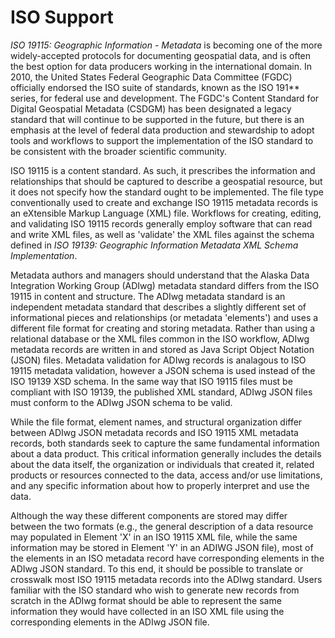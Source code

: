 # ISO Support

<i>ISO 19115: Geographic Information - Metadata</i> is becoming one of the more widely-accepted protocols for documenting geospatial data, and is often the best option for data producers working in the international domain. In 2010, the United States Federal Geographic Data Committee (FGDC) officially endorsed the ISO suite of standards, known as the ISO 191** series, for federal use and development. The FGDC's Content Standard for Digital Geospatial Metadata (CSDGM) has been designated a legacy standard that will continue to be supported in the future, but there is an emphasis at the level of federal data production and stewardship to adopt tools and workflows to support the implementation of the ISO standard to be consistent with the broader scientific community.

ISO 19115 is a content standard. As such, it prescribes the information and relationships that should be captured to describe a geospatial resource, but it does not specify how the standard ought to be implemented. The file type conventionally used to create and exchange ISO 19115 metadata records is an eXtensible Markup Language (XML) file. Workflows for creating, editing, and validating ISO 19115 records generally employ software that can read and write XML files, as well as 'validate' the XML files against the schema defined in *ISO 19139: Geographic Information Metadata XML Schema Implementation*.

Metadata authors and managers should understand that the Alaska Data Integration Working Group (ADIwg) metadata standard differs from the ISO 19115 in content and structure. The ADIwg metadata standard is an independent metadata standard that describes a slightly different set of informational pieces and relationships (or metadata 'elements') and uses a different file format for creating and storing metadata. Rather than using a relational database or the XML files common in the ISO workflow, ADIwg metadata records are written in and stored as Java Script Object Notation (JSON) files. Metadata validation for ADIwg records is analagous to ISO 19115 metadata validation, however a JSON schema is used instead of the ISO 19139 XSD schema. In the same way that ISO 19115 files must be compliant with ISO 19139, the published XML standard, ADIwg JSON files must conform to the ADIwg JSON schema to be valid.

While the file format, element names, and structural organization differ between ADIwg JSON metadata records and ISO 19115 XML metadata records, both standards seek to capture the same fundamental information about a data product. This critical information generally includes the details about the data itself, the organization or individuals that created it, related products or resources connected to the data, access and/or use limitations, and any specific information about how to properly interpret and use the data.

Although the way these different components are stored may differ between the two formats (e.g., the general description of a data resource may populated in Element 'X' in an ISO 19115 XML file, while the same information may be stored in Element 'Y' in an ADIWG JSON file), most of the elements in an ISO metadata record have corresponding elements in the ADIwg JSON standard. To this end, it should be possible to translate or crosswalk most ISO 19115 metadata records into the ADIwg standard. Users familiar with the ISO standard who wish to generate new records from scratch in the ADIwg format should be able to represent the same information they would have collected in an ISO XML file using the corresponding elements in the ADIwg JSON file.
